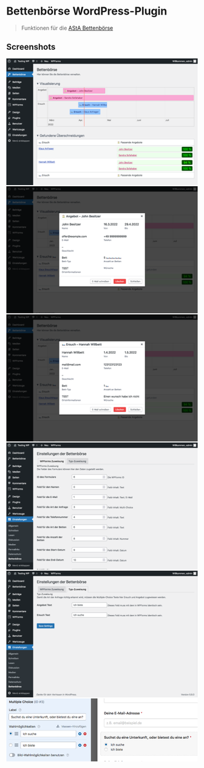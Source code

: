 # Bettenbörse WordPress-Plugin

> Funktionen für die [AStA Bettenbörse](https://www.asta-lueneburg.de/service/bettenboerse/)

## Screenshots

![](assets/screenshot-1.png)
![](assets/screenshot-2.png)
![](assets/screenshot-3.png)
![](assets/screenshot-4.png)
![](assets/screenshot-5.png)
![](assets/screenshot-6.png)
